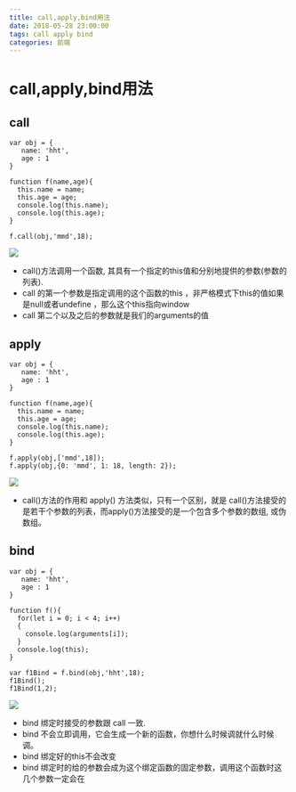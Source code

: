 ```yaml
---
title: call,apply,bind用法
date: 2018-05-28 23:00:00
tags: call apply bind
categories: 前端
---
```


# call,apply,bind用法

##  call
```
var obj = {
   name: 'hht',
   age : 1
}

function f(name,age){
  this.name = name;
  this.age = age;
  console.log(this.name);
  console.log(this.age);
}

f.call(obj,'mmd',18);
```
![](https://ws1.sinaimg.cn/large/006WOZytgy1fromntpn9mj305i02za9v.jpg)
- call()方法调用一个函数, 其具有一个指定的this值和分别地提供的参数(参数的列表).
- call 的第一个参数是指定调用的这个函数的this ，非严格模式下this的值如果是null或者undefine ，那么这个this指向window
- call 第二个以及之后的参数就是我们的arguments的值

## apply
```
var obj = {
   name: 'hht',
   age : 1
}

function f(name,age){
  this.name = name;
  this.age = age;
  console.log(this.name);
  console.log(this.age);
}

f.apply(obj,['mmd',18]);
f.apply(obj,{0: 'mmd', 1: 18, length: 2});
```
![](https://ws1.sinaimg.cn/large/006WOZytgy1frompayhl9j304s03u3yb.jpg)
- call()方法的作用和 apply() 方法类似，只有一个区别，就是 call()方法接受的是若干个参数的列表，而apply()方法接受的是一个包含多个参数的数组, 或伪数组。

## bind
```
var obj = {
   name: 'hht',
   age : 1
}

function f(){
  for(let i = 0; i < 4; i++)
  {
    console.log(arguments[i]);
  }
  console.log(this);
}

var f1Bind = f.bind(obj,'hht',18);
f1Bind();
f1Bind(1,2);
```
![](https://ws1.sinaimg.cn/large/006WOZytgy1fromlqepfyj30au078mx7.jpg)
- bind 绑定时接受的参数跟 call 一致.
- bind 不会立即调用，它会生成一个新的函数，你想什么时候调就什么时候调。
- bind 绑定好的this不会改变
- bind 绑定时的给的参数会成为这个绑定函数的固定参数，调用这个函数时这几个参数一定会在
